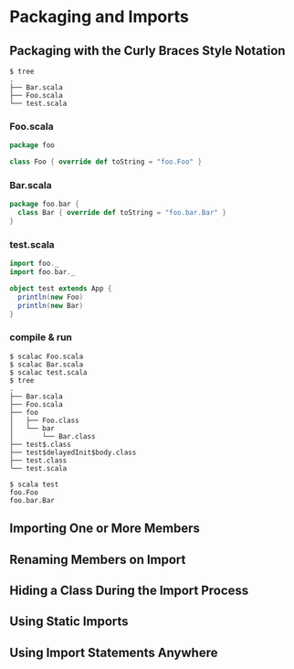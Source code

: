 # Packaging and Imports

## Packaging with the Curly Braces Style Notation
```shell
$ tree
.
├── Bar.scala
├── Foo.scala
└── test.scala
```

### Foo.scala
```scala
package foo

class Foo { override def toString = "foo.Foo" }
```

### Bar.scala
```scala
package foo.bar {
  class Bar { override def toString = "foo.bar.Bar" }
}
```

### test.scala
```scala
import foo._
import foo.bar._

object test extends App {
  println(new Foo)
  println(new Bar)
}
```

### compile & run
```shell
$ scalac Foo.scala
$ scalac Bar.scala
$ scalac test.scala
$ tree
.
├── Bar.scala
├── Foo.scala
├── foo
│   ├── Foo.class
│   └── bar
│       └── Bar.class
├── test$.class
├── test$delayedInit$body.class
├── test.class
└── test.scala

$ scala test
foo.Foo
foo.bar.Bar
```

## Importing One or More Members

## Renaming Members on Import

## Hiding a Class During the Import Process

## Using Static Imports

## Using Import Statements Anywhere
